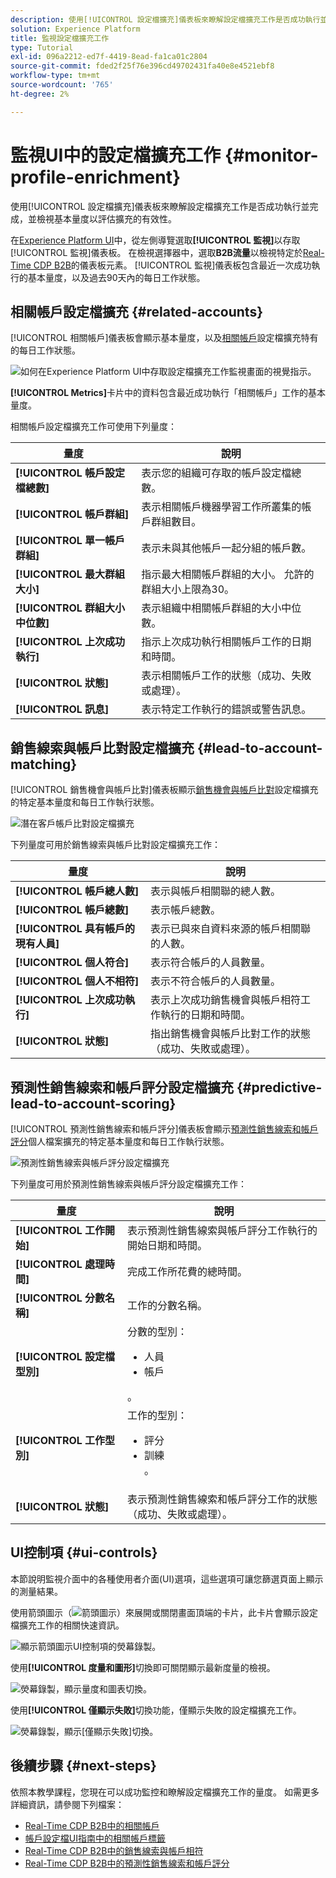 ```yaml
---
description: 使用[!UICONTROL 設定檔擴充]儀表板來瞭解設定檔擴充工作是否成功執行並完成，並檢視基本量度以評估擴充的有效性。
solution: Experience Platform
title: 監視設定檔擴充工作
type: Tutorial
exl-id: 096a2212-ed7f-4419-8ead-fa1ca01c2804
source-git-commit: fded2f25f76e396cd49702431fa40e8e4521ebf8
workflow-type: tm+mt
source-wordcount: '765'
ht-degree: 2%

---
```


# 監視UI中的設定檔擴充工作 {#monitor-profile-enrichment}

使用[!UICONTROL 設定檔擴充]儀表板來瞭解設定檔擴充工作是否成功執行並完成，並檢視基本量度以評估擴充的有效性。

在[Experience Platform UI](https://platform.adobe.com)中，從左側導覽選取&#x200B;**[!UICONTROL 監視]**&#x200B;以存取[!UICONTROL 監視]儀表板。 在檢視選擇器中，選取&#x200B;**B2B流量**&#x200B;以檢視特定於[Real-Time CDP B2B](/help/rtcdp/b2b-overview.md)的儀表板元素。  [!UICONTROL 監視]儀表板包含最近一次成功執行的基本量度，以及過去90天內的每日工作狀態。

## 相關帳戶設定檔擴充 {#related-accounts}

[!UICONTROL 相關帳戶]儀表板會顯示基本量度，以及[相關帳戶](/help/rtcdp/b2b-ai-ml-services/related-accounts.md)設定檔擴充特有的每日工作狀態。

![如何在Experience Platform UI中存取設定檔擴充工作監視畫面的視覺指示。](/help/dataflows/assets/ui/b2b/monitoring-profile-enrichment-jobs.png)

**[!UICONTROL Metrics]**&#x200B;卡片中的資料包含最近成功執行「相關帳戶」工作的基本量度。

相關帳戶設定檔擴充工作可使用下列量度：

| 量度 | 說明 |
| --------- | ---------- |
| **[!UICONTROL 帳戶設定檔總數]** | 表示您的組織可存取的帳戶設定檔總數。 |
| **[!UICONTROL 帳戶群組]** | 表示相關帳戶機器學習工作所叢集的帳戶群組數目。 |
| **[!UICONTROL 單一帳戶群組]** | 表示未與其他帳戶一起分組的帳戶數。 |
| **[!UICONTROL 最大群組大小]** | 指示最大相關帳戶群組的大小。 允許的群組大小上限為30。 |
| **[!UICONTROL 群組大小中位數]** | 表示組織中相關帳戶群組的大小中位數。 |
| **[!UICONTROL 上次成功執行]** | 指示上次成功執行相關帳戶工作的日期和時間。 |
| **[!UICONTROL 狀態]** | 表示相關帳戶工作的狀態（成功、失敗或處理）。 |
| **[!UICONTROL 訊息]** | 表示特定工作執行的錯誤或警告訊息。 |

## 銷售線索與帳戶比對設定檔擴充 {#lead-to-account-matching}

[!UICONTROL 銷售機會與帳戶比對]儀表板顯示[銷售機會與帳戶比對](/help/rtcdp/b2b-ai-ml-services/lead-to-account-matching.md)設定檔擴充的特定基本量度和每日工作執行狀態。

![潛在客戶帳戶比對設定檔擴充](/help/dataflows/assets/ui/b2b/mpc-lead-to-account-matching.png)

下列量度可用於銷售線索與帳戶比對設定檔擴充工作：

| 量度 | 說明 |
| --------- | ---------- |
| **[!UICONTROL 帳戶總人數]** | 表示與帳戶相關聯的總人數。 |
| **[!UICONTROL 帳戶總數]** | 表示帳戶總數。 |
| **[!UICONTROL 具有帳戶的現有人員]** | 表示已與來自資料來源的帳戶相關聯的人數。 |
| **[!UICONTROL 個人符合]** | 表示符合帳戶的人員數量。 |
| **[!UICONTROL 個人不相符]** | 表示不符合帳戶的人員數量。 |
| **[!UICONTROL 上次成功執行]** | 表示上次成功銷售機會與帳戶相符工作執行的日期和時間。 |
| **[!UICONTROL 狀態]** | 指出銷售機會與帳戶比對工作的狀態（成功、失敗或處理）。 |

## 預測性銷售線索和帳戶評分設定檔擴充 {#predictive-lead-to-account-scoring}

[!UICONTROL 預測性銷售線索和帳戶評分]儀表板會顯示[預測性銷售線索和帳戶評分](/help/rtcdp/b2b-ai-ml-services/predictive-lead-and-account-scoring.md)個人檔案擴充的特定基本量度和每日工作執行狀態。

![預測性銷售線索與帳戶評分設定檔擴充](/help/dataflows/assets/ui/b2b/predictive-lead-and-account-scoring.png)

下列量度可用於預測性銷售線索與帳戶評分設定檔擴充工作：

| 量度 | 說明 |
| --------- | ---------- |
| **[!UICONTROL 工作開始]** | 表示預測性銷售線索與帳戶評分工作執行的開始日期和時間。 |
| **[!UICONTROL 處理時間]** | 完成工作所花費的總時間。 |
| **[!UICONTROL 分數名稱]** | 工作的分數名稱。 |
| **[!UICONTROL 設定檔型別]** | 分數的型別： <ul><li>人員</li><li>帳戶</li></ul>。 |
| **[!UICONTROL 工作型別]** | 工作的型別：<ul><li>評分</li><li>訓練</li>。 |
| **[!UICONTROL 狀態]** | 表示預測性銷售線索和帳戶評分工作的狀態（成功、失敗或處理）。 |

## UI控制項 {#ui-controls}

本節說明監視介面中的各種使用者介面(UI)選項，這些選項可讓您篩選頁面上顯示的測量結果。

使用箭頭圖示（![箭頭圖示](/help/images/icons/chevron-up.png)）來展開或關閉畫面頂端的卡片，此卡片會顯示設定檔擴充工作的相關快速資訊。

![顯示箭頭圖示UI控制項的熒幕錄製。](/help/dataflows/assets/ui/b2b/use-arrow-control.gif)

使用&#x200B;**[!UICONTROL 度量和圖形]**&#x200B;切換即可關閉顯示最新度量的檢視。

![熒幕錄製，顯示量度和圖表切換。](/help/dataflows/assets/ui/b2b/metrics-and-graphs-toggle.gif)

使用&#x200B;**[!UICONTROL 僅顯示失敗]**&#x200B;切換功能，僅顯示失敗的設定檔擴充工作。

![熒幕錄製，顯示[僅顯示失敗]切換。](/help/dataflows/assets/ui/b2b/show-failures-only.gif)

## 後續步驟 {#next-steps}

依照本教學課程，您現在可以成功監控和瞭解設定檔擴充工作的量度。 如需更多詳細資訊，請參閱下列檔案：

* [Real-Time CDP B2B中的相關帳戶](/help/rtcdp/b2b-ai-ml-services/related-accounts.md)
* [帳戶設定檔UI指南中的相關帳戶標籤](/help/rtcdp/accounts/account-profile-ui-guide.md)
* [Real-Time CDP B2B中的銷售線索與帳戶相符](/help/rtcdp/b2b-ai-ml-services/lead-to-account-matching.md)
* [Real-Time CDP B2B中的預測性銷售線索和帳戶評分](/help/rtcdp/b2b-ai-ml-services/predictive-lead-and-account-scoring.md)
